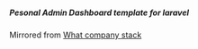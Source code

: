 #####  Pesonal Admin Dashboard template for laravel 

Mirrored from [What company stack ](https://whatcompanystack.com)


